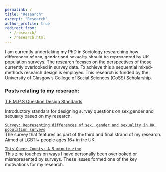```yaml
---
permalink: /
title: "Research"
excerpt: "Research"
author_profile: true
redirect_from: 
  - /research/
  - /research.html
---
```

I am currently undertaking my PhD in Sociology researching how differences of sex, gender and sexuality should be represented by UK population surveys. The research focuses on the perspectives of those currently overlooked in survey data. To achieve this a sequential mixed-methods research design is employed. This research is funded by the University of Glasgow’s College of Social Sciences (CoSS) Scholarship. 

### Posts relating to my reserach:

[T.E.M.P.S Question Design Standards](https://kenglish95.github.io/posts/2022/06/TEMPS)

Introductory standars for designing survey questions on sex,gender and sexuality based on my research.

[`Survey: Representing differences of sex, gender and sexuality in UK population surveys`](https://kenglish95.github.io/posts/2021/06/survey)  
The survey that features as part of the third and final strand of my research. Aimed at LGBTI+ people ages 16+ in the UK.

[`This Queer Counts: A 5 minute zine`](https://kenglish95.github.io/posts/2021/02/This_Queer_Counts)  
This zine touches on ways I have personally been overlooked or misrepresented by surveys. These issues formed one of the key motivations for my research.





